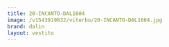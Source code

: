 ```yaml
---
title: 20-INCANTO-DAL1604
image: /v1543919832/viterbo/20-INCANTO-DAL1604.jpg
brand: dalin
layout: vestito
---
```

